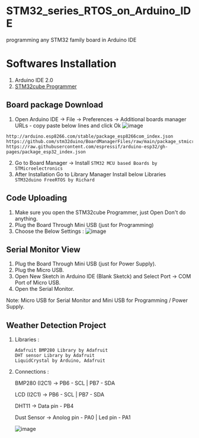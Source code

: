 # STM32_series_RTOS_on_Arduino_IDE
programming any STM32  family board in Arduino IDE 

# Softwares Installation
1. Arduino IDE 2.0 
2. [STM32cube Programmer](https://www.st.com/en/development-tools/stm32cubeprog.html)

## Board package Download
1. Open Arduino IDE -> File -> Preferences -> Additional boards manager URLs - copy paste below lines and click Ok
![image](https://github.com/user-attachments/assets/0521bf00-51d4-40e9-9949-acb07002fc40)

```
http://arduino.esp8266.com/stable/package_esp8266com_index.json
https://github.com/stm32duino/BoardManagerFiles/raw/main/package_stmicroelectronics_index.json
https://raw.githubusercontent.com/espressif/arduino-esp32/gh-pages/package_esp32_index.json
```

2. Go to Board Manager -> Install ``` STM32 MCU based Boards by STMicroelectronics ```
3. After Installation Go to Library Manager Install below Libraries
   ```  STM32duino FreeRTOS by Richard ```

## Code Uploading
1. Make sure you open the STM32cube Programmer, just Open Don't do anything.
2. Plug the Board Through Mini USB (just for Programming)
3. Choose the Below Settings :
   ![image](https://github.com/user-attachments/assets/9fbc890c-c78c-482c-b4d7-72e6538aa591)

## Serial Monitor View
1. Plug the Board Through Mini USB (just for Power Supply).
2. Plug the Micro USB.
3. Open New Sketch in Arduino IDE (Blank Sketck) and Select Port -> COM Port of Micro USB.
4. Open the Serial Monitor.

Note: Micro USB for Serial Monitor and Mini USB for Programming / Power Supply.

## Weather Detection Project
1. Libraries :
   ```
   Adafruit BMP280 Library by Adafruit
   DHT sensor Library by Adafruit
   LiquidCrystal by Arduino, Adafruit
   ```
2. Connections :
   
   BMP280 (I2C1) -> PB6  - SCL | PB7  - SDA

   LCD (I2C1) -> PB6  - SCL | PB7  - SDA

   DHT11 -> Data pin - PB4

   Dust Sensor -> Anolog pin - PA0 | Led pin - PA1

   ![image](https://github.com/Saifali4604/STM32_series_RTOS_on_Arduino_IDE/blob/main/Media/Connection%20diagram.jpg)

   
   

